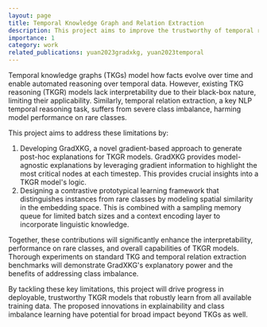 ```yaml
---
layout: page
title: Temporal Knowledge Graph and Relation Extraction
description: This project aims to improve the trustworthy of temporal reasoning in both temporal knowledge grpah and NLP models
importance: 1
category: work
related_publications: yuan2023gradxkg, yuan2023temporal
---
```


Temporal knowledge graphs (TKGs) model how facts evolve over time and enable automated reasoning over temporal data. However, existing TKG reasoning (TKGR) models lack interpretability due to their black-box nature, limiting their applicability. Similarly, temporal relation extraction, a key NLP temporal reasoning task, suffers from severe class imbalance, harming model performance on rare classes.

This project aims to address these limitations by:

1. Developing GradXKG, a novel gradient-based approach to generate post-hoc explanations for TKGR models. GradXKG provides model-agnostic explanations by leveraging gradient information to highlight the most critical nodes at each timestep. This provides crucial insights into a TKGR model's logic.
2. Designing a contrastive prototypical learning framework that distinguishes instances from rare classes by modeling spatial similarity in the embedding space. This is combined with a sampling memory queue for limited batch sizes and a context encoding layer to incorporate linguistic knowledge.

Together, these contributions will significantly enhance the interpretability, performance on rare classes, and overall capabilities of TKGR models. Thorough experiments on standard TKG and temporal relation extraction benchmarks will demonstrate GradXKG's explanatory power and the benefits of addressing class imbalance.

By tackling these key limitations, this project will drive progress in deployable, trustworthy TKGR models that robustly learn from all available training data. The proposed innovations in explainability and class imbalance learning have potential for broad impact beyond TKGs as well.
